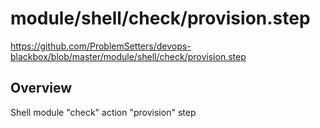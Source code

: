 # module/shell/check/provision.step

https://github.com/ProblemSetters/devops-blackbox/blob/master/module/shell/check/provision.step

## Overview

Shell module "check" action "provision" step



